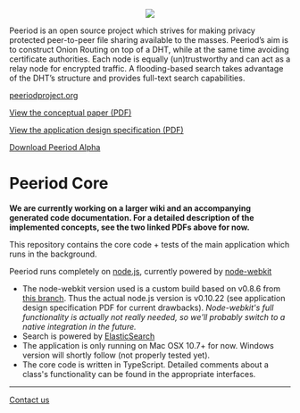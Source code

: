 <p align="center">
<a href="https://peeriodproject.github.io"><img src="https://peeriodproject.github.io/dl/peeriod-img.png" /></a>
</p>

Peeriod is an open source project which strives for making privacy protected peer-to-peer file sharing available to the masses.
Peeriod’s aim is to construct Onion Routing on top of a DHT, while at the same time avoiding certificate authorities. Each node is equally (un)trustworthy and can act as a relay node for encrypted traffic. A flooding-based search takes advantage of the DHT’s structure and provides full-text search capabilities.

[peeriodproject.org](http://peeriodproject.org)

[View the conceptual paper (PDF)](https://peeriodproject.github.io/dl/peeriod_an-anonymous-approach-for-decentralized-overlay-networks.pdf)

[View the application design specification (PDF)](https://peeriodproject.github.io/dl/peeriod_application-design-specifications.pdf)

[Download Peeriod Alpha](https://peeriodproject.github.io/dl/peeriod-latest.dmg)

# Peeriod Core

__We are currently working on a larger wiki and an accompanying generated code documentation. For a detailed description of the implemented concepts, see the two linked PDFs above for now.__

This repository contains the core code + tests of the main application which runs in the background.  

Peeriod runs completely on [node.js](http://nodejs.org), currently powered by [node-webkit](https://github.com/rogerwang/node-webkit)

- The node-webkit version used is a custom build based on v0.8.6 from [this branch](https://github.com/gitchs/node-webkit/tree/nw0.8_skip_taskbar). Thus the actual node.js version is v0.10.22 (see application design specification PDF for current drawbacks). _Node-webkit's full functionality is actually not really needed, so we'll probably switch to a native integration in the future._
- Search is powered by [ElasticSearch](http://www.elasticsearch.org/)
- The application is only running on Mac OSX 10.7+ for now. Windows version will shortly follow (not properly tested yet).
- The core code is written in TypeScript. Detailed comments about a class's functionality can be found in the appropriate interfaces.

---

[Contact us](https://peeriodproject.github.io/contact)
